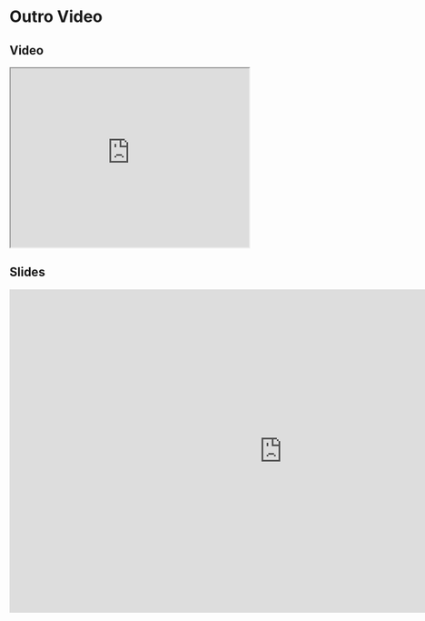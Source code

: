 # Outro Video
## Video

<iframe width="420" height="315" src="https://www.youtube.com/embed/pzA1GpxodnM"></iframe>

## Slides
<iframe src="https://mfr.ca-1.osf.io/render?url=https://osf.io/z5g93/?direct%26mode=render%26action=download%26mode=render", frameborder="0" width="960" height="569" allowfullscreen="true" mozallowfullscreen="true" webkitallowfullscreen="true"></iframe>